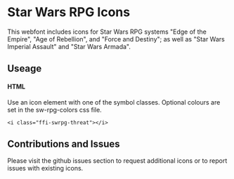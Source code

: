 # Star Wars RPG Icons

This webfont includes icons for Star Wars RPG systems "Edge of the Empire", "Age of Rebellion", and "Force and Destiny"; as well as "Star Wars Imperial Assault" and "Star Wars Armada".

## Useage

#### HTML
Use an icon element with one of the symbol classes.  Optional colours are set in the sw-rpg-colors css file.

`<i class="ffi-swrpg-threat"></i>`

## Contributions and Issues

Please visit the github issues section to request additional icons or to report issues with existing icons.
